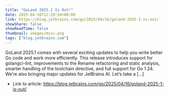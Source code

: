 ```yaml
---
title: "GoLand 2025.1 Is Out!"
date: 2025-04-16T12:29:54+00:00
link: https://blog.jetbrains.com/go/2025/04/16/goland-2025-1-is-out/
showShare: false
showReadTime: false
thumbnail: images/misc.png
tags: ["blog.jetbrains.com"]
---
```

GoLand 2025.1 comes with several exciting updates to help you write better Go code and work more efficiently. This release introduces support for golangci-lint, improvements to the Rename refactoring and static analysis, smarter handling of the toolchain directive, and full support for Go 1.24. We’re also bringing major updates for JetBrains AI. Let’s take a […]

- Link to article: https://blog.jetbrains.com/go/2025/04/16/goland-2025-1-is-out/